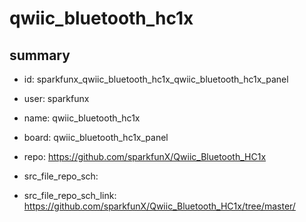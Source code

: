 # qwiic_bluetooth_hc1x
 
## summary 
* id: sparkfunx_qwiic_bluetooth_hc1x_qwiic_bluetooth_hc1x_panel
* user: sparkfunx
* name: qwiic_bluetooth_hc1x
* board: qwiic_bluetooth_hc1x_panel
* repo: https://github.com/sparkfunX/Qwiic_Bluetooth_HC1x



* src_file_repo_sch: 
* src_file_repo_sch_link: https://github.com/sparkfunX/Qwiic_Bluetooth_HC1x/tree/master/






